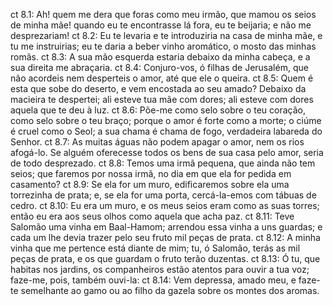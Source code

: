 ct 8.1: Ah! quem me dera que foras como meu irmão, que mamou os seios de minha mãe! quando eu te encontrasse lá fora, eu te beijaria; e não me desprezariam!
ct 8.2: Eu te levaria e te introduziria na casa de minha mãe, e tu me instruirias; eu te daria a beber vinho aromático, o mosto das minhas romãs.
ct 8.3: A sua mão esquerda estaria debaixo da minha cabeça, e a sua direita me abraçaria.
ct 8.4: Conjuro-vos, ó filhas de Jerusalém, que não acordeis nem desperteis o amor, até que ele o queira.
ct 8.5: Quem é esta que sobe do deserto, e vem encostada ao seu amado? Debaixo da macieira te despertei; ali esteve tua mãe com dores; ali esteve com dores aquela que te deu à luz.
ct 8.6: Põe-me como selo sobre o teu coração, como selo sobre o teu braço; porque o amor é forte como a morte; o ciúme é cruel como o Seol; a sua chama é chama de fogo, verdadeira labareda do Senhor.
ct 8.7: As muitas águas não podem apagar o amor, nem os rios afogá-lo. Se alguém oferecesse todos os bens de sua casa pelo amor, seria de todo desprezado.
ct 8.8: Temos uma irmã pequena, que ainda não tem seios; que faremos por nossa irmã, no dia em que ela for pedida em casamento?
ct 8.9: Se ela for um muro, edificaremos sobre ela uma torrezinha de prata; e, se ela for uma porta, cercá-la-emos com tábuas de cedro.
ct 8.10: Eu era um muro, e os meus seios eram como as suas torres; então eu era aos seus olhos como aquela que acha paz.
ct 8.11: Teve Salomão uma vinha em Baal-Hamom; arrendou essa vinha a uns guardas; e cada um lhe devia trazer pelo seu fruto mil peças de prata.
ct 8.12: A minha vinha que me pertence está diante de mim; tu, ó Salomão, terás as mil peças de prata, e os que guardam o fruto terão duzentas.
ct 8.13: Ó tu, que habitas nos jardins, os companheiros estão atentos para ouvir a tua voz; faze-me, pois, também ouvi-la:
ct 8.14: Vem depressa, amado meu, e faze-te semelhante ao gamo ou ao filho da gazela sobre os montes dos aromas.
